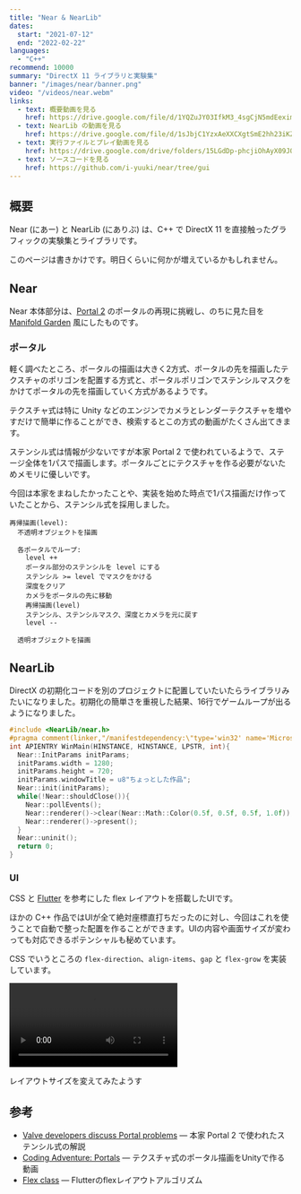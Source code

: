 ```yaml
---
title: "Near & NearLib"
dates:
  start: "2021-07-12"
  end: "2022-02-22"
languages:
  - "C++"
recommend: 10000
summary: "DirectX 11 ライブラリと実験集"
banner: "/images/near/banner.png"
video: "/videos/near.webm"
links:
  - text: 概要動画を見る
    href: https://drive.google.com/file/d/1YQZuJY03IfkM3_4sgCjN5mdEexim4JS8/view?usp=sharing
  - text: NearLib の動画を見る
    href: https://drive.google.com/file/d/1sJbjC1YzxAeXXCXgtSmE2hh23iKZwtIJ/view?usp=sharing
  - text: 実行ファイルとプレイ動画を見る
    href: https://drive.google.com/drive/folders/15LGdDp-phcjiOhAyX09JQzAVBz0xfqoh?usp=sharing
  - text: ソースコードを見る
    href: https://github.com/i-yuuki/near/tree/gui
---
```


## 概要

Near (にあー) と NearLib (にありぶ) は、C++ で DirectX 11 を直接触ったグラフィックの実験集とライブラリです。

このページは書きかけです。明日くらいに何かが増えているかもしれません。

## Near

Near 本体部分は、[Portal 2](https://store.steampowered.com/app/620/Portal_2/) のポータルの再現に挑戦し、のちに見た目を [Manifold Garden](https://manifold.garden/) 風にしたものです。

### ポータル

軽く調べたところ、ポータルの描画は大きく2方式、ポータルの先を描画したテクスチャのポリゴンを配置する方式と、ポータルポリゴンでステンシルマスクをかけてポータルの先を描画していく方式があるようです。

テクスチャ式は特に Unity などのエンジンでカメラとレンダーテクスチャを増やすだけで簡単に作ることができ、検索するとこの方式の動画がたくさん出てきます。

ステンシル式は情報が少ないですが本家 Portal 2 で使われているようで、ステージ全体を1パスで描画します。ポータルごとにテクスチャを作る必要がないためメモリに優しいです。

今回は本家をまねしたかったことや、実装を始めた時点で1パス描画だけ作っていたことから、ステンシル式を採用しました。

```
再帰描画(level):
  不透明オブジェクトを描画

  各ポータルでループ:
    level ++
    ポータル部分のステンシルを level にする
    ステンシル >= level でマスクをかける
    深度をクリア
    カメラをポータルの先に移動
    再帰描画(level)
    ステンシル、ステンシルマスク、深度とカメラを元に戻す
    level --

  透明オブジェクトを描画
```

## NearLib

DirectX の初期化コードを別のプロジェクトに配置していたいたらライブラリみたいになりました。初期化の簡単さを重視した結果、16行でゲームループが出るようになりました。

```cpp
#include <NearLib/near.h>
#pragma comment(linker,"/manifestdependency:\"type='win32' name='Microsoft.Windows.Common-Controls' version='6.0.0.0' processorArchitecture='*' publicKeyToken='6595b64144ccf1df' language='*'\"")
int APIENTRY WinMain(HINSTANCE, HINSTANCE, LPSTR, int){
  Near::InitParams initParams;
  initParams.width = 1280;
  initParams.height = 720;
  initParams.windowTitle = u8"ちょっとした作品";
  Near::init(initParams);
  while(!Near::shouldClose()){
    Near::pollEvents();
    Near::renderer()->clear(Near::Math::Color(0.5f, 0.5f, 0.5f, 1.0f));
    Near::renderer()->present();
  }
  Near::uninit();
  return 0;
}
```

### UI

CSS と [Flutter](https://flutter.dev/) を参考にした flex レイアウトを搭載したUIです。

ほかの C++ 作品ではUIが全て絶対座標直打ちだったのに対し、今回はこれを使うことで自動で整った配置を作ることができます。UIの内容や画面サイズが変わっても対応できるポテンシャルも秘めています。

CSS でいうところの `flex-direction`、`align-items`、`gap` と `flex-grow` を実装しています。

<video src="/videos/near/flex-layout-size.webm" controls playsinline loop></video>

レイアウトサイズを変えてみたようす

## 参考

- [Valve developers discuss Portal problems](https://www.youtube.com/watch?v=riijspB9DIQ) ― 本家 Portal 2 で使われたステンシル式の解説
- [Coding Adventure: Portals](https://www.youtube.com/watch?v=cWpFZbjtSQg) ― テクスチャ式のポータル描画をUnityで作る動画
- [Flex class](https://api.flutter.dev/flutter/widgets/Flex-class.html) ― Flutterのflexレイアウトアルゴリズム
